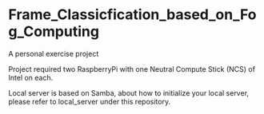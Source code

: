 # Frame_Classicfication_based_on_Fog_Computing
A personal exercise project

Project required two RaspberryPi with one Neutral Compute Stick (NCS) of Intel on each.

Local server is based on Samba, about how to initialize your local server, please refer to local_server under this repository.
